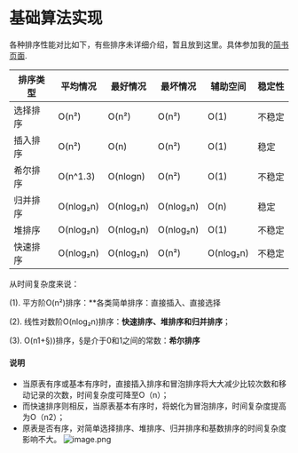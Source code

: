 # 基础算法实现

各种排序性能对比如下，有些排序未详细介绍，暂且放到这里。具体参加我的[简书页面](https://www.jianshu.com/p/c62e25620656).

| 排序类型 | 平均情况 | 最好情况 | 最坏情况 | 辅助空间 | 稳定性 |
| --- | --- | --- | --- | --- | --- |
| 选择排序 | O(n²) | O(n²) | O(n²) | O(1) | 不稳定 |
| 插入排序 | O(n²) | O(n) | O(n²) | O(1) | 稳定 |
| 希尔排序 | O(n^1.3) | O(nlogn) | O(n²) | O(1) | 不稳定 |
| 归并排序 | O(nlog₂n) | O(nlog₂n) | O(nlog₂n) | O(n) | 稳定 |
| 堆排序 | O(nlog₂n) | O(nlog₂n) | O(nlog₂n) | O(1) | 不稳定 |
| 快速排序 | O(nlog₂n) | O(nlog₂n) | O(n²) | O(nlog₂n) | 不稳定 |

从时间复杂度来说：

(1). 平方阶O(n²)排序：**各类简单排序：直接插入、直接选择

(2). 线性对数阶O(nlog₂n)排序：**快速排序、堆排序和归并排序**；

(3). O(n1+§))排序，§是介于0和1之间的常数：**希尔排序**

#### 说明

*   当原表有序或基本有序时，直接插入排序和冒泡排序将大大减少比较次数和移动记录的次数，时间复杂度可降至O（n）；
*   而快速排序则相反，当原表基本有序时，将蜕化为冒泡排序，时间复杂度提高为O（n2）；
*   原表是否有序，对简单选择排序、堆排序、归并排序和基数排序的时间复杂度影响不大。
![image.png](https://upload-images.jianshu.io/upload_images/12653221-d28fafb7e74d510a.png?imageMogr2/auto-orient/strip%7CimageView2/2/w/1240)

